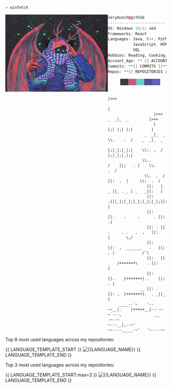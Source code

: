 ```powershell
> winfetch
```

<img align="left" src="./doro.jpg" alt="Devil Haru made by Arkuny (https://www.pixiv.net/en/artworks/85323864)" width="320" /> 

```cpp
verymunch@github
-------------------------
OS: Windows 10/11 x64
Frameworks: React
Languages: Java, C++, Python,
           JavaScript, HTML, CSS,
           SQL
Hobbies: Reading, Cooking, Gaming
Account_Age: ** {{ ACCOUNT_AGE }}**
Commits: **{{ COMMITS }}**
Repos: **{{ REPOSITORIES }}**
```
<p align="left">
  &nbsp; &nbsp; &nbsp; &nbsp; &nbsp;
  <img alt="#433644" src="./colors/433644.png" width="25" height="20" /><img alt="#c35f72" src="./colors/c35f72.png" width="25" height="20" /><img alt="#63cfcc" src="./colors/63cfcc.png" width="25" height="20" /><img alt="#4f4f8f" src="./colors/4f4f8f.png" width="25" height="20" /><img alt="#5d62b7" src="./colors/5d62b7.png" width="25" height="20" />
</p>

``` art by T.L.G. (https://ascii.co.uk/art/castles)
                                  |>>>
                                  |
                    |>>>      _  _|_  _         |>>>
                    |        |;| |;| |;|        |
                _  _|_  _    \\.    .  /    _  _|_  _
               |;|_|;|_|;|    \\:. ,  /    |;|_|;|_|;|
               \\..      /    ||;   . |    \\.    .  /
                \\.  ,  /     ||:  .  |     \\:  .  /
                 ||:   |_   _ ||_ . _ | _   _||:   |
                 ||:  .|||_|;|_|;|_|;|_|;|_|;||:.  |
                 ||:   ||.    .     .      . ||:  .|
                 ||: . || .     . .   .  ,   ||:   |       \,/
                 ||:   ||:  ,  _______   .   ||: , |            /`\
                 ||:   || .   /+++++++\    . ||:   |
                 ||:   ||.    |+++++++| .    ||: . |
              __ ||: . ||: ,  |+++++++|.  . _||_   |
     ____--`~    '--~~__|.    |+++++__|----~    ~`---,              ___
-~--~                   ~---__|,--~'                  ~~----_____-~'   `~----~~
```

Top 8 most used languages across my repositories:

{{ LANGUAGE_TEMPLATE_START }}
![{{LANGUAGE_NAME}}](https://img.shields.io/static/v1?style=flat-square&label=%E2%A0%80&color=555&labelColor={{LANGUAGE_COLOR:uri}}&message={{LANGUAGE_NAME:uri}}%EF%B8%B1{{LANGUAGE_PERCENT:uri}}%25)
{{ LANGUAGE_TEMPLATE_END }}

Top 3 most used languages across my repositories:

{{ LANGUAGE_TEMPLATE_START:max=3 }}
![{{LANGUAGE_NAME}}](https://img.shields.io/static/v1?style=flat-square&label=%E2%A0%80&color=555&labelColor={{LANGUAGE_COLOR:uri}}&message={{LANGUAGE_NAME:uri}}%EF%B8%B1{{LANGUAGE_PERCENT:uri}}%25)
{{ LANGUAGE_TEMPLATE_END }}